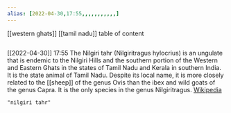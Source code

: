```yaml
---
alias: [2022-04-30,17:55,,,,,,,,,,,]
---
```

[[western ghats]] [[tamil nadu]]
table of content
```toc
```

[[2022-04-30]] 17:55
The Nilgiri tahr (Nilgiritragus hylocrius) is an ungulate that is endemic to the Nilgiri Hills and the southern portion of the Western and Eastern Ghats in the states of Tamil Nadu and Kerala in southern India. It is the state animal of Tamil Nadu. Despite its local name, it is more closely related to the [[sheep]] of the genus Ovis than the ibex and wild goats of the genus Capra. It is the only species in the genus Nilgiritragus.
[Wikipedia](https://en.wikipedia.org/wiki/Nilgiri%20tahr)
```query
"nilgiri tahr"
```